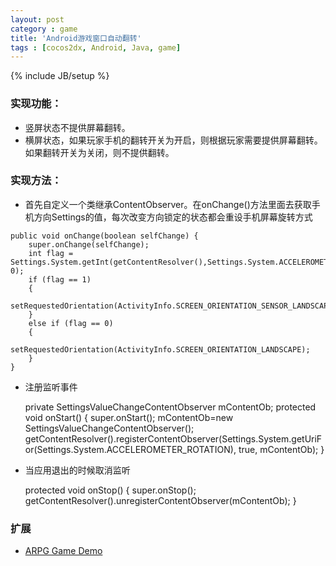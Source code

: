 ```yaml
---
layout: post
category : game
title: 'Android游戏窗口自动翻转'
tags : [cocos2dx, Android, Java, game]
---
```

{% include JB/setup %}

### 实现功能：

* 竖屏状态不提供屏幕翻转。
* 横屏状态，如果玩家手机的翻转开关为开启，则根据玩家需要提供屏幕翻转。如果翻转开关为关闭，则不提供翻转。

### 实现方法：

* 首先自定义一个类继承ContentObserver。在onChange()方法里面去获取手机方向Settings的值，每次改变方向锁定的状态都会重设手机屏幕旋转方式

<!--more-->

	public void onChange(boolean selfChange) {
		super.onChange(selfChange);
		int flag = Settings.System.getInt(getContentResolver(),Settings.System.ACCELEROMETER_ROTATION, 0);
		if (flag == 1)
		{
			setRequestedOrientation(ActivityInfo.SCREEN_ORIENTATION_SENSOR_LANDSCAPE);
		}
		else if (flag == 0)
		{
			setRequestedOrientation(ActivityInfo.SCREEN_ORIENTATION_LANDSCAPE);
		}
	}

	
* 注册监听事件

	private SettingsValueChangeContentObserver mContentOb;
	protected void onStart() {
		super.onStart();
		mContentOb=new SettingsValueChangeContentObserver();
		getContentResolver().registerContentObserver(Settings.System.getUriFor(Settings.System.ACCELEROMETER_ROTATION), true, mContentOb);
	}


* 当应用退出的时候取消监听

	protected void onStop() {
		super.onStop();
		getContentResolver().unregisterContentObserver(mContentOb);
	}


### 扩展

- [ARPG Game Demo](https://github.com/edwinho/ARPGDemo)
